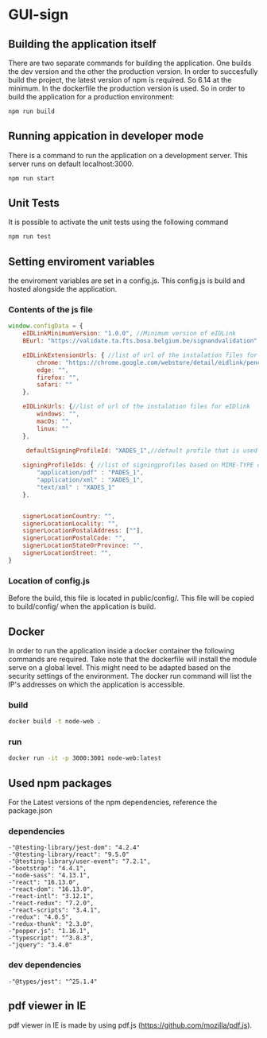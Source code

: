 # GUI-sign

## Building the application itself

There are two separate commands for building the application. One builds the dev version and the other the production version. In order to succesfully build the project, the latest version of npm is required. So 6.14 at the minimum. In the dockerfile the production version is used. So in order to build the application for a production environment:

```BASH
npm run build
```

## Running appication in developer mode

There is a command to run the application on a development server. This server runs on default localhost:3000. 

```BASH
npm run start
```
## Unit Tests

It is possible to activate the unit tests using the following command

```BASH
npm run test
```
## Setting enviroment variables

the enviroment variables are set in a config.js. This config.js is build and hosted alongside the application.

### Contents of the js file 
```javascript
window.configData = {
    eIDLinkMinimumVersion: "1.0.0", //Minimum version of eIDLink
    BEurl: "https://validate.ta.fts.bosa.belgium.be/signandvalidation", // URL to the backend

    eIDLinkExtensionUrls: { //list of url of the instalation files for the eIDlink extension
        chrome: "https://chrome.google.com/webstore/detail/eidlink/pencgnkbgaekikmiahiaakjdgaibiipp",
        edge: "",
        firefox: "",
        safari: ""
    },

    eIDLinkUrls: {//list of url of the instalation files for eIDlink 
        windows: "",
        macOs: "",
        linux: ""
    },

     defaultSigningProfileId: "XADES_1",//default profile that is used for document of a minetype that is not in the list of signingProfileIds.
     
    signingProfileIds: { //list of signingprofiles based on MIME-TYPE of a document
        "application/pdf" : "PADES_1",
        "application/xml" : "XADES_1",
        "text/xml" : "XADES_1"
    },


    signerLocationCountry: "",
    signerLocationLocality: "",
    signerLocationPostalAddress: [""],
    signerLocationPostalCode: "",
    signerLocationStateOrProvince: "",
    signerLocationStreet: "",
}
```
### Location of config.js
Before the build, this file is located in public/config/. This file will be copied to build/config/ when the application is build.


## Docker

In order to run the application inside a docker container the following commands are required. Take note that the dockerfile will install the module serve on a global level. This might need to be adapted based on the security settings of the environment. The docker run command will list the IP's addresses on which the application is accessible.

### build

```BASH
docker build -t node-web .
```

### run

```BASH
docker run -it -p 3000:3001 node-web:latest
```

## Used npm packages
For the Latest versions of the npm dependencies, reference the package.json

### dependencies
    -"@testing-library/jest-dom": "4.2.4"
    -"@testing-library/react": "9.5.0"
    -"@testing-library/user-event": "7.2.1",
    -"bootstrap": "4.4.1",
    -"node-sass": "4.13.1",
    -"react": "16.13.0",
    -"react-dom": "16.13.0",
    -"react-intl": "3.12.1",
    -"react-redux": "7.2.0",
    -"react-scripts": "3.4.1",
    -"redux": "4.0.5",
    -"redux-thunk": "2.3.0",
    -"popper.js": "1.16.1",
    -"typescript": "^3.8.3",
    -"jquery": "3.4.0"

### dev dependencies
    -"@types/jest": "^25.1.4"

## pdf viewer in IE
 pdf viewer in IE is made by using pdf.js (https://github.com/mozilla/pdf.js).